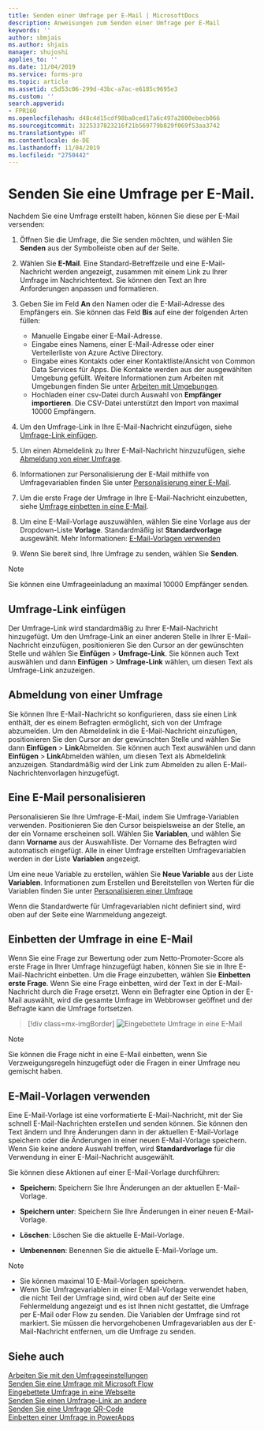 ```yaml
---
title: Senden einer Umfrage per E-Mail | MicrosoftDocs
description: Anweisungen zum Senden einer Umfrage per E-Mail
keywords: ''
author: sbmjais
ms.author: shjais
manager: shujoshi
applies_to: ''
ms.date: 11/04/2019
ms.service: forms-pro
ms.topic: article
ms.assetid: c5d53c06-299d-43bc-a7ac-e6185c9695e3
ms.custom: ''
search.appverid:
- FPR160
ms.openlocfilehash: d48c4d15cdf98ba0ced17a6c497a2800ebecb066
ms.sourcegitcommit: 3225337823216f21b569779b829f069f53aa3742
ms.translationtype: HT
ms.contentlocale: de-DE
ms.lasthandoff: 11/04/2019
ms.locfileid: "2750442"
---
```

# <a name="send-a-survey-by-using-email"></a>Senden Sie eine Umfrage per E-Mail.

Nachdem Sie eine Umfrage erstellt haben, können Sie diese per E-Mail versenden: 

1.  Öffnen Sie die Umfrage, die Sie senden möchten, und wählen Sie **Senden** aus der Symbolleiste oben auf der Seite. 

2. Wählen Sie **E-Mail**. Eine Standard-Betreffzeile und eine E-Mail-Nachricht werden angezeigt, zusammen mit einem Link zu Ihrer Umfrage im Nachrichtentext. Sie können den Text an Ihre Anforderungen anpassen und formatieren.

3.  Geben Sie im Feld **An** den Namen oder die E-Mail-Adresse des Empfängers ein. Sie können das Feld **Bis** auf eine der folgenden Arten füllen:
    - Manuelle Eingabe einer E-Mail-Adresse.
    - Eingabe eines Namens, einer E-Mail-Adresse oder einer Verteilerliste von Azure Active Directory.
    - Eingabe eines Kontakts oder einer Kontaktliste/Ansicht von Common Data Services für Apps. Die Kontakte werden aus der ausgewählten Umgebung gefüllt. Weitere Informationen zum Arbeiten mit Umgebungen finden Sie unter [Arbeiten mit Umgebungen](choose-environment.md).
    - Hochladen einer csv-Datei durch Auswahl von **Empfänger importieren**. Die CSV-Datei unterstützt den Import von maximal 10000 Empfängern.

4.  Um den Umfrage-Link in Ihre E-Mail-Nachricht einzufügen, siehe [Umfrage-Link einfügen](#insert-survey-link).  

5.  Um einen Abmeldelink zu Ihrer E-Mail-Nachricht hinzuzufügen, siehe [Abmeldung von einer Umfrage](#unsubscribe-from-a-survey).  

6.  Informationen zur Personalisierung der E-Mail mithilfe von Umfragevariablen finden Sie unter [Personalisierung einer E-Mail](#personalize-an-email).

7. Um die erste Frage der Umfrage in Ihre E-Mail-Nachricht einzubetten, siehe [Umfrage einbetten in eine E-Mail](#embed-survey-in-an-email).

8.  Um eine E-Mail-Vorlage auszuwählen, wählen Sie eine Vorlage aus der Dropdown-Liste **Vorlage**. Standardmäßig ist **Standardvorlage** ausgewählt. Mehr Informationen: [E-Mail-Vorlagen verwenden](#use-email-templates)  

9.  Wenn Sie bereit sind, Ihre Umfrage zu senden, wählen Sie **Senden**.

> [!NOTE]
> Sie können eine Umfrageeinladung an maximal 10000 Empfänger senden.

## <a name="insert-survey-link"></a>Umfrage-Link einfügen

Der Umfrage-Link wird standardmäßig zu Ihrer E-Mail-Nachricht hinzugefügt. Um den Umfrage-Link an einer anderen Stelle in Ihrer E-Mail-Nachricht einzufügen, positionieren Sie den Cursor an der gewünschten Stelle und wählen Sie **Einfügen** > **Umfrage-Link**. Sie können auch Text auswählen und dann **Einfügen** > **Umfrage-Link** wählen, um diesen Text als Umfrage-Link anzuzeigen.

## <a name="unsubscribe-from-a-survey"></a>Abmeldung von einer Umfrage

Sie können Ihre E-Mail-Nachricht so konfigurieren, dass sie einen Link enthält, der es einem Befragten ermöglicht, sich von der Umfrage abzumelden. Um den Abmeldelink in die E-Mail-Nachricht einzufügen, positionieren Sie den Cursor an der gewünschten Stelle und wählen Sie dann **Einfügen** > **Link**Abmelden. Sie können auch Text auswählen und dann **Einfügen** > **Link**Abmelden wählen, um diesen Text als Abmeldelink anzuzeigen. Standardmäßig wird der Link zum Abmelden zu allen E-Mail-Nachrichtenvorlagen hinzugefügt.

## <a name="personalize-an-email"></a>Eine E-Mail personalisieren

Personalisieren Sie Ihre Umfrage-E-Mail, indem Sie Umfrage-Variablen verwenden. Positionieren Sie den Cursor beispielsweise an der Stelle, an der ein Vorname erscheinen soll. Wählen Sie **Variablen**, und wählen Sie dann **Vorname** aus der Auswahlliste. Der Vorname des Befragten wird automatisch eingefügt. Alle in einer Umfrage erstellten Umfragevariablen werden in der Liste **Variablen** angezeigt.

Um eine neue Variable zu erstellen, wählen Sie **Neue Variable** aus der Liste **Variablen**. Informationen zum Erstellen und Bereitstellen von Werten für die Variablen finden Sie unter [Personalisieren einer Umfrage](personalize-survey.md)

Wenn die Standardwerte für Umfragevariablen nicht definiert sind, wird oben auf der Seite eine Warnmeldung angezeigt.

## <a name="embed-survey-in-an-email"></a>Einbetten der Umfrage in eine E-Mail

Wenn Sie eine Frage zur Bewertung oder zum Netto-Promoter-Score als erste Frage in Ihrer Umfrage hinzugefügt haben, können Sie sie in Ihre E-Mail-Nachricht einbetten. Um die Frage einzubetten, wählen Sie **Einbetten erste Frage**. Wenn Sie eine Frage einbetten, wird der Text in der E-Mail-Nachricht durch die Frage ersetzt. Wenn ein Befragter eine Option in der E-Mail auswählt, wird die gesamte Umfrage im Webbrowser geöffnet und der Befragte kann die Umfrage fortsetzen.

> [!div class=mx-imgBorder]
> ![Eingebettete Umfrage in eine E-Mail ](media/embed-ques-email.png "Einbetten der Umfrage in eine E-Mail")

> [!NOTE]
> Sie können die Frage nicht in eine E-Mail einbetten, wenn Sie Verzweigungsregeln hinzugefügt oder die Fragen in einer Umfrage neu gemischt haben.

## <a name="use-email-templates"></a>E-Mail-Vorlagen verwenden

Eine E-Mail-Vorlage ist eine vorformatierte E-Mail-Nachricht, mit der Sie schnell E-Mail-Nachrichten erstellen und senden können. Sie können den Text ändern und Ihre Änderungen dann in der aktuellen E-Mail-Vorlage speichern oder die Änderungen in einer neuen E-Mail-Vorlage speichern. Wenn Sie keine andere Auswahl treffen, wird **Standardvorlage** für die Verwendung in einer E-Mail-Nachricht ausgewählt. 

Sie können diese Aktionen auf einer E-Mail-Vorlage durchführen:

- **Speichern**: Speichern Sie Ihre Änderungen an der aktuellen E-Mail-Vorlage.

- **Speichern unter**: Speichern Sie Ihre Änderungen in einer neuen E-Mail-Vorlage.

- **Löschen**: Löschen Sie die aktuelle E-Mail-Vorlage.

- **Umbenennen**: Benennen Sie die aktuelle E-Mail-Vorlage um.

> [!NOTE]
> - Sie können maximal 10 E-Mail-Vorlagen speichern.
> - Wenn Sie Umfragevariablen in einer E-Mail-Vorlage verwendet haben, die nicht Teil der Umfrage sind, wird oben auf der Seite eine Fehlermeldung angezeigt und es ist Ihnen nicht gestattet, die Umfrage per E-Mail oder Flow zu senden. Die Variablen der Umfrage sind rot markiert. Sie müssen die hervorgehobenen Umfragevariablen aus der E-Mail-Nachricht entfernen, um die Umfrage zu senden.

## <a name="see-also"></a>Siehe auch

[Arbeiten Sie mit den Umfrageeinstellungen](invite-settings.md)<br>
[Senden Sie eine Umfrage mit Microsoft Flow](send-survey-microsoft-flow.md)<br>
[Eingebettete Umfrage in eine Webseite](embed-web-page.md)<br>
[Senden Sie einen Umfrage-Link an andere](send-survey-link.md)<br>
[Senden Sie eine Umfrage QR-Code](send-survey-qrcode.md)<br>
[Einbetten einer Umfrage in PowerApps](embed-survey-powerapps.md)
